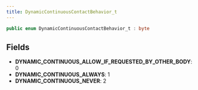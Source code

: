 ```yaml
---
title: DynamicContinuousContactBehavior_t
---
```


```csharp
public enum DynamicContinuousContactBehavior_t : byte
```

## Fields

- **DYNAMIC_CONTINUOUS_ALLOW_IF_REQUESTED_BY_OTHER_BODY**: 0
- **DYNAMIC_CONTINUOUS_ALWAYS**: 1
- **DYNAMIC_CONTINUOUS_NEVER**: 2

